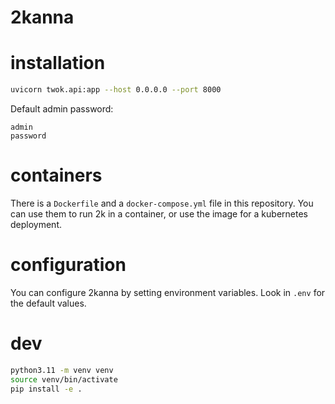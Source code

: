 # 2kanna

# installation

```bash
uvicorn twok.api:app --host 0.0.0.0 --port 8000
```

Default admin password:

```
admin
password
```

# containers

There is a `Dockerfile` and a `docker-compose.yml` file in this repository. You can use them to run 2k in a container, or use the image for a kubernetes deployment.

# configuration

You can configure 2kanna by setting environment variables. Look in `.env` for the default values.

# dev

```bash
python3.11 -m venv venv
source venv/bin/activate
pip install -e .
```
